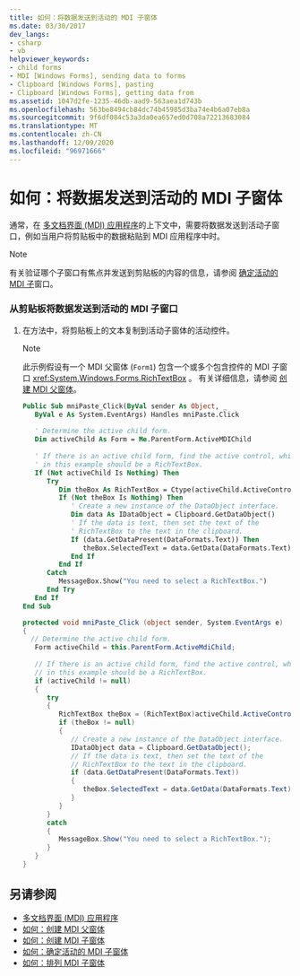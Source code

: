 ```yaml
---
title: 如何：将数据发送到活动的 MDI 子窗体
ms.date: 03/30/2017
dev_langs:
- csharp
- vb
helpviewer_keywords:
- child forms
- MDI [Windows Forms], sending data to forms
- Clipboard [Windows Forms], pasting
- Clipboard [Windows Forms], getting data from
ms.assetid: 1047d2fe-1235-46db-aad9-563aea1d743b
ms.openlocfilehash: 563be8494cb84dc74b45985d3ba74e4b6a07eb8a
ms.sourcegitcommit: 9f6df084c53a3da0ea657ed0d708a72213683084
ms.translationtype: MT
ms.contentlocale: zh-CN
ms.lasthandoff: 12/09/2020
ms.locfileid: "96971666"
---
```

# <a name="how-to-send-data-to-the-active-mdi-child"></a>如何：将数据发送到活动的 MDI 子窗体
通常，在 [多文档界面 (MDI) 应用程序](multiple-document-interface-mdi-applications.md)的上下文中，需要将数据发送到活动子窗口，例如当用户将剪贴板中的数据粘贴到 MDI 应用程序中时。  
  
> [!NOTE]
> 有关验证哪个子窗口有焦点并发送到剪贴板的内容的信息，请参阅 [确定活动的 MDI 子](how-to-determine-the-active-mdi-child.md)窗口。  
  
### <a name="to-send-data-to-the-active-mdi-child-window-from-the-clipboard"></a>从剪贴板将数据发送到活动的 MDI 子窗口  
  
1. 在方法中，将剪贴板上的文本复制到活动子窗体的活动控件。  
  
    > [!NOTE]
    > 此示例假设有一个 MDI 父窗体 (`Form1`) 包含一个或多个包含控件的 MDI 子窗口 <xref:System.Windows.Forms.RichTextBox> 。 有关详细信息，请参阅 [创建 MDI 父窗体](how-to-create-mdi-parent-forms.md)。  
  
    ```vb  
    Public Sub mniPaste_Click(ByVal sender As Object, _  
       ByVal e As System.EventArgs) Handles mniPaste.Click  
  
       ' Determine the active child form.  
       Dim activeChild As Form = Me.ParentForm.ActiveMDIChild  
  
       ' If there is an active child form, find the active control, which  
       ' in this example should be a RichTextBox.  
       If (Not activeChild Is Nothing) Then  
          Try  
             Dim theBox As RichTextBox = Ctype(activeChild.ActiveControl, RichTextBox)  
             If (Not theBox Is Nothing) Then  
                ' Create a new instance of the DataObject interface.  
                Dim data As IDataObject = Clipboard.GetDataObject()  
                ' If the data is text, then set the text of the
                ' RichTextBox to the text in the clipboard.  
                If (data.GetDataPresent(DataFormats.Text)) Then  
                   theBox.SelectedText = data.GetData(DataFormats.Text).ToString()  
                End If  
             End If  
          Catch  
             MessageBox.Show("You need to select a RichTextBox.")  
          End Try  
       End If  
    End Sub  
    ```  
  
    ```csharp  
    protected void mniPaste_Click (object sender, System.EventArgs e)  
    {  
      // Determine the active child form.  
       Form activeChild = this.ParentForm.ActiveMdiChild;  
  
       // If there is an active child form, find the active control, which  
       // in this example should be a RichTextBox.  
       if (activeChild != null)  
       {  
          try
          {  
             RichTextBox theBox = (RichTextBox)activeChild.ActiveControl;  
             if (theBox != null)  
             {  
                // Create a new instance of the DataObject interface.  
                IDataObject data = Clipboard.GetDataObject();  
                // If the data is text, then set the text of the
                // RichTextBox to the text in the clipboard.  
                if (data.GetDataPresent(DataFormats.Text))  
                {  
                   theBox.SelectedText = data.GetData(DataFormats.Text).ToString();
                }  
             }  
          }  
          catch
          {  
             MessageBox.Show("You need to select a RichTextBox.");  
          }  
       }  
    }  
    ```  
  
## <a name="see-also"></a>另请参阅

- [多文档界面 (MDI) 应用程序](multiple-document-interface-mdi-applications.md)
- [如何：创建 MDI 父窗体](how-to-create-mdi-parent-forms.md)
- [如何：创建 MDI 子窗体](how-to-create-mdi-child-forms.md)
- [如何：确定活动的 MDI 子窗体](how-to-determine-the-active-mdi-child.md)
- [如何：排列 MDI 子窗体](how-to-arrange-mdi-child-forms.md)
